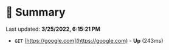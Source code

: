 # 📖 Summary
Last updated: **3/25/2022, 6:15:21 PM**

- `GET` [https://google.com](https://google.com) - **Up** (243ms)
